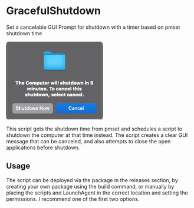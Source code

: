 # GracefulShutdown
Set a cancelable GUI Prompt for shutdown with a timer based on pmset shutdown time

![Screenshot](example.png)

This script gets the shutdown time from pmset and schedules a script to shutdown the computer at that time instead. The script creates a clear GUI message that can be canceled, and also attempts to close the open applications before shutdown.

## Usage
The script can be deployed via the package in the releases section, by creating your own package using the build command, or manually by placing the scripts and LaunchAgent in the correct location and setting the permissions. I recommend one of the first two options.